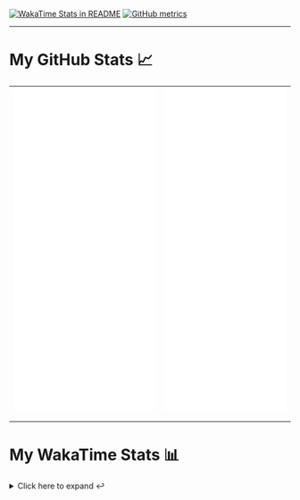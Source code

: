 [![WakaTime Stats in README](https://github.com/LOsioChico/LOsioChico/actions/workflows/waka.yml/badge.svg)](https://github.com/LOsioChico/LOsioChico/actions/workflows/waka.yml) [![GitHub metrics](https://github.com/LOsioChico/LOsioChico/actions/workflows/metrics.yml/badge.svg)](https://github.com/LOsioChico/LOsioChico/actions/workflows/metrics.yml)

---

# My GitHub Stats 📈

| ![](./assets/metrics.svg) | ![](./assets/metrics2.svg) |
| ------------------------- | -------------------------- |

---

# My WakaTime Stats 📊

<details>
<summary>Click here to expand ↩️</summary>
<br>

<!--START_SECTION:waka-->
![Code Time](http://img.shields.io/badge/Code%20Time-1%2C753%20hrs%2043%20mins-blue)

![Lines of code](https://img.shields.io/badge/From%20Hello%20World%20I%27ve%20Written-341.4%20thousand%20lines%20of%20code-blue)

**🐱 My GitHub Data** 

> 📦 553.8 kB Used in GitHub's Storage 
 > 
> 🏆 1,239 Contributions in the Year 2024
 > 
> 🚫 Not Opted to Hire
 > 
> 📜 18 Public Repositories 
 > 
> 🔑 29 Private Repositories 
 > 
**I'm a Night 🦉** 

```text
🌞 Morning                587 commits         ████░░░░░░░░░░░░░░░░░░░░░   14.69 % 
🌆 Daytime                1221 commits        ████████░░░░░░░░░░░░░░░░░   30.55 % 
🌃 Evening                1340 commits        ████████░░░░░░░░░░░░░░░░░   33.53 % 
🌙 Night                  849 commits         █████░░░░░░░░░░░░░░░░░░░░   21.24 % 
```
📅 **I'm Most Productive on Thursday** 

```text
Monday                   561 commits         ████░░░░░░░░░░░░░░░░░░░░░   14.04 % 
Tuesday                  626 commits         ████░░░░░░░░░░░░░░░░░░░░░   15.66 % 
Wednesday                453 commits         ███░░░░░░░░░░░░░░░░░░░░░░   11.33 % 
Thursday                 728 commits         █████░░░░░░░░░░░░░░░░░░░░   18.21 % 
Friday                   607 commits         ████░░░░░░░░░░░░░░░░░░░░░   15.19 % 
Saturday                 686 commits         ████░░░░░░░░░░░░░░░░░░░░░   17.16 % 
Sunday                   336 commits         ██░░░░░░░░░░░░░░░░░░░░░░░   08.41 % 
```


📊 **This Week I Spent My Time On** 

```text
💬 Programming Languages: 
TypeScript               9 hrs 14 mins       ████████████░░░░░░░░░░░░░   47.41 % 
Scala                    6 hrs 24 mins       ████████░░░░░░░░░░░░░░░░░   32.89 % 
Other                    1 hr 16 mins        ██░░░░░░░░░░░░░░░░░░░░░░░   06.57 % 
SQL                      50 mins             █░░░░░░░░░░░░░░░░░░░░░░░░   04.36 % 
Markdown                 47 mins             █░░░░░░░░░░░░░░░░░░░░░░░░   04.06 % 
```

**I Mostly Code in TypeScript** 

```text
TypeScript               27 repos            █████████████░░░░░░░░░░░░   52.94 % 
Scala                    5 repos             ██░░░░░░░░░░░░░░░░░░░░░░░   09.80 % 
Python                   3 repos             █░░░░░░░░░░░░░░░░░░░░░░░░   05.88 % 
Java                     2 repos             █░░░░░░░░░░░░░░░░░░░░░░░░   03.92 % 
Astro                    2 repos             █░░░░░░░░░░░░░░░░░░░░░░░░   03.92 % 
```




 Last Updated on 27/09/2024 01:00:44 UTC
<!--END_SECTION:waka-->

## </details>

